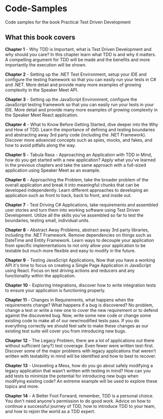 # Code-Samples
Code samples for the book Practical Test Driven Development

## What this book covers

**Chapter 1** - Why TDD is Important, what is Test Driven Development and why should you care? In this chapter learn what TDD is and why it matters. A compelling argument for TDD will be made and the benefits and more importantly the execution will be shown.

**Chapter 2** - Setting up the .NET Test Environment, setup your IDE and configure the testing framework so that you can easily run your tests in C# and .NET. More detail and provide many more examples of growing complexity in the Speaker Meet API.

**Chapter 3** - Setting up the JavaScript Environment, configure the JavaScript testing framework so that you can easily run your tests in your IDE. More detail and provide many more examples of growing complexity in the Speaker Meet React application.

**Chapter 4** - What to Know Before Getting Started, dive deeper into the Why and How of TDD. Learn the importance of defining and testing boundaries and abstracting away 3rd party code (including the .NET Framework). Discover more advanced concepts such as spies, mocks, and fakes, and how to avoid pitfalls along the way. 

**Chapter 5** - Tabula Rasa - Approaching an Application with TDD in Mind, how do you get started with a new application? Apply what you've learned in the previous chapters and take the same approach with a full-sized application using Speaker Meet as an example.

**Chapter 6** - Approaching the Problem, take the broader problem of the overall application and break it into meaningful chunks that can be developed independently. Learn different approaches to developing an application such as front to back, back to front, and inside out.

**Chapter 7** - Test Driving C# Applications, take requirements and assembled user stories and turn them into working software using Test Driven Development. Utilize all the skills you’ve assembled so far to test the boundaries, testing small, individual units.

**Chapter 8** - Abstract Away Problems, abstract away 3rd party libraries, including the .NET Framework. Remove dependencies on things such as DateTime and Entity Framework. Learn ways to decouple your application from specific implementations to not only allow your application to be testable but much more flexible and easy to modify in the future.

**Chapter 9** - Testing JavaScript Applications, Now that you have a working API it's time to focus on creating a Single Page Application in JavaScript using React. Focus on test driving actions and reducers and any functionality within the application.

**Chapter 10** - Exploring Integrations, discover how to write integration tests to ensure your application is functioning properly. 

**Chapter 11** - Changes in Requirements, what happens when the requirements change? What happens if a bug is discovered? No problem, change a test or write a new one to cover the new requirement or to defend against the discovered bug. Now, write some new code or change some existing code to make all of our new/modified tests pass. If you do everything correctly we should feel safe to make these changes as our existing test suite will cover you from introducing new bugs.

**Chapter 12** - The Legacy Problem, there are a lot of applications out there without sufficient (any?) test coverage. Even fewer were written test-first. Discover some of the major problems with legacy applications that weren’t written with testability in mind will be identified and how to best to recover.

**Chapter 13** - Unraveling a Mess, how do you go about safely modifying a legacy application that wasn’t written with testing in mind? How can you add tests to minimize the potential for introducing new bugs when modifying existing code? An extreme example will be used to explore these topics and more.

**Chapter 14** - A Better Foot Forward, remember, TDD is a personal choice. You don't need anyone's permission to do good work. Advice on how to continue a successful journey of TDD, how to introduce TDD to your team, and how to rejoin the world as a TDD expert.
